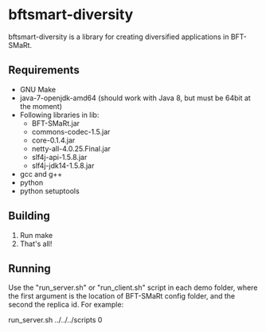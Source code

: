 # bftsmart-diversity
bftsmart-diversity is a library for creating diversified applications in BFT-SMaRt.

## Requirements
* GNU Make
* java-7-openjdk-amd64 (should work with Java 8, but must be 64bit at the moment)
* Following libraries in lib:
    * BFT-SMaRt.jar  
    * commons-codec-1.5.jar  
    * core-0.1.4.jar  
    * netty-all-4.0.25.Final.jar  
    * slf4j-api-1.5.8.jar  
    * slf4j-jdk14-1.5.8.jar
* gcc and g++
* python
* python setuptools

## Building
1. Run make
2. That's all!

## Running
Use the "run_server.sh" or "run_client.sh" script in each demo folder, where the first argument is the location of BFT-SMaRt config folder, and the second the replica id. For example:

run_server.sh ../../../scripts 0

